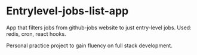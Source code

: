 # Entrylevel-jobs-list-app
App that filters jobs from github-jobs website to just entry-level jobs. Used: redis,  cron,  react hooks. 

Personal practice project to gain fluency on full stack development.

